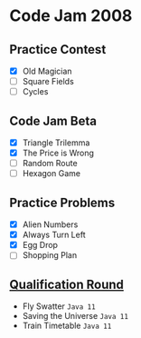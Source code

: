 # Code Jam 2008

## Practice Contest
- [x] Old Magician
- [ ] Square Fields
- [ ] Cycles

## Code Jam Beta
- [x] Triangle Trilemma
- [x] The Price is Wrong
- [ ] Random Route
- [ ] Hexagon Game

## Practice Problems
- [x] Alien Numbers
- [x] Always Turn Left
- [x] Egg Drop
- [ ] Shopping Plan

## [Qualification Round](https://codingcompetitions.withgoogle.com/codejam/round/0000000000432b79)
- Fly Swatter `Java 11`
- Saving the Universe `Java 11`
- Train Timetable `Java 11`
